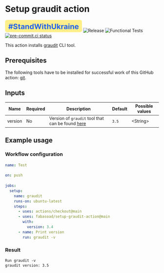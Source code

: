 # Setup graudit action

[![Stand With Ukraine](https://raw.githubusercontent.com/vshymanskyy/StandWithUkraine/main/badges/StandWithUkraine.svg)](https://stand-with-ukraine.pp.ua)
![Release](https://img.shields.io/github/v/release/fabasoad/setup-graudit-action?include_prereleases)
![Functional Tests](https://github.com/fabasoad/setup-graudit-action/workflows/Functional%20Tests/badge.svg)
[![pre-commit.ci status](https://results.pre-commit.ci/badge/github/fabasoad/setup-graudit-action/main.svg)](https://results.pre-commit.ci/latest/github/fabasoad/setup-graudit-action/main)

This action installs [graudit](https://github.com/wireghoul/graudit) CLI tool.

## Prerequisites

The following tools have to be installed for successful work of this GitHub action:
[git](https://git-scm.com).

## Inputs

| Name    | Required | Description                                                                                       | Default | Possible values |
|---------|----------|---------------------------------------------------------------------------------------------------|---------|-----------------|
| version | No       | Version of `graudit` tool that can be found [here](https://github.com/wireghoul/graudit/releases) | `3.5`   | &lt;String&gt;  |

## Example usage

### Workflow configuration

```yaml
name: Test

on: push

jobs:
  setup:
    name: graudit
    runs-on: ubuntu-latest
    steps:
      - uses: actions/checkout@main
      - uses: fabasoad/setup-graudit-action@main
        with:
          version: 3.4
      - name: Print version
        run: graudit -v
```

### Result

```shell
Run graudit -v
graudit version: 3.5
```
